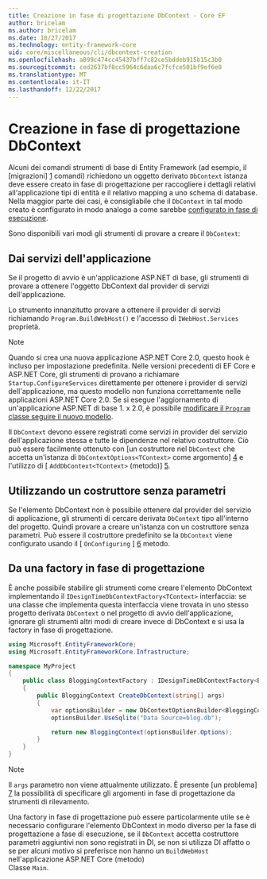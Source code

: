 ```yaml
---
title: Creazione in fase di progettazione DbContext - Core EF
author: bricelam
ms.author: bricelam
ms.date: 10/27/2017
ms.technology: entity-framework-core
uid: core/miscellaneous/cli/dbcontext-creation
ms.openlocfilehash: a899c474cc45437bff7c82ce5bddeb915b15c3b0
ms.sourcegitcommit: ced2637bf8cc5964c6daa6c7fcfce501bf9ef6e8
ms.translationtype: MT
ms.contentlocale: it-IT
ms.lasthandoff: 12/22/2017
---
```

<a name="design-time-dbcontext-creation"></a>Creazione in fase di progettazione DbContext
==============================
Alcuni dei comandi strumenti di base di Entity Framework (ad esempio, il [migrazioni] [ 1] comandi) richiedono un oggetto derivato `DbContext` istanza deve essere creato in fase di progettazione per raccogliere i dettagli relativi all'applicazione tipi di entità e il relativo mapping a uno schema di database. Nella maggior parte dei casi, è consigliabile che il `DbContext` in tal modo creato è configurato in modo analogo a come sarebbe [configurato in fase di esecuzione][2].

Sono disponibili vari modi gli strumenti di provare a creare il `DbContext`:

<a name="from-application-services"></a>Dai servizi dell'applicazione
-------------------------
Se il progetto di avvio è un'applicazione ASP.NET di base, gli strumenti di provare a ottenere l'oggetto DbContext dal provider di servizi dell'applicazione.

Lo strumento innanzitutto provare a ottenere il provider di servizi richiamando `Program.BuildWebHost()` e l'accesso di `IWebHost.Services` proprietà.

> [!NOTE]
> Quando si crea una nuova applicazione ASP.NET Core 2.0, questo hook è incluso per impostazione predefinita. Nelle versioni precedenti di EF Core e ASP.NET Core, gli strumenti di provano a richiamare `Startup.ConfigureServices` direttamente per ottenere i provider di servizi dell'applicazione, ma questo modello non funziona correttamente nelle applicazioni ASP.NET Core 2.0. Se si esegue l'aggiornamento di un'applicazione ASP.NET di base 1. x 2.0, è possibile [modificare il `Program` classe seguire il nuovo modello][3].

Il `DbContext` devono essere registrati come servizi in provider del servizio dell'applicazione stessa e tutte le dipendenze nel relativo costruttore. Ciò può essere facilmente ottenuto con [un costruttore nel `DbContext` che accetta un'istanza di `DbContextOptions<TContext>` come argomento] [ 4] e l'utilizzo di [ `AddDbContext<TContext>` (metodo)] [5].

<a name="using-a-constructor-with-no-parameters"></a>Utilizzando un costruttore senza parametri
--------------------------------------
Se l'elemento DbContext non è possibile ottenere dal provider del servizio di applicazione, gli strumenti di cercare derivata `DbContext` tipo all'interno del progetto. Quindi provare a creare un'istanza con un costruttore senza parametri. Può essere il costruttore predefinito se la `DbContext` viene configurato usando il [ `OnConfiguring` ] [ 6] metodo.

<a name="from-a-design-time-factory"></a>Da una factory in fase di progettazione
--------------------------
È anche possibile stabilire gli strumenti come creare l'elemento DbContext implementando il `IDesignTimeDbContextFactory<TContext>` interfaccia: se una classe che implementa questa interfaccia viene trovata in uno stesso progetto derivata `DbContext` o nel progetto di avvio dell'applicazione, ignorare gli strumenti altri modi di creare invece di DbContext e si usa la factory in fase di progettazione.

``` csharp
using Microsoft.EntityFrameworkCore;
using Microsoft.EntityFrameworkCore.Infrastructure;

namespace MyProject
{
    public class BloggingContextFactory : IDesignTimeDbContextFactory<BloggingContext>
    {
        public BloggingContext CreateDbContext(string[] args)
        {
            var optionsBuilder = new DbContextOptionsBuilder<BloggingContext>();
            optionsBuilder.UseSqlite("Data Source=blog.db");

            return new BloggingContext(optionsBuilder.Options);
        }
    }
}
```

> [!NOTE]
> Il `args` parametro non viene attualmente utilizzato. È presente [un problema] [ 7] la possibilità di specificare gli argomenti in fase di progettazione da strumenti di rilevamento.

Una factory in fase di progettazione può essere particolarmente utile se è necessario configurare l'elemento DbContext in modo diverso per la fase di progettazione a fase di esecuzione, se il `DbContext` accetta costruttore parametri aggiuntivi non sono registrati in DI, se non si utilizza DI affatto o se per alcuni motivo si preferisce non hanno un `BuildWebHost` nell'applicazione ASP.NET Core (metodo)  
Classe `Main`.

  [1]: xref:core/managing-schemas/migrations/index
  [2]: xref:core/miscellaneous/configuring-dbcontext
  [3]: https://docs.microsoft.com/aspnet/core/migration/1x-to-2x/#update-main-method-in-programcs
  [4]: xref:core/miscellaneous/configuring-dbcontext#constructor-argument
  [5]: xref:core/miscellaneous/configuring-dbcontext#using-dbcontext-with-dependency-injection
  [6]: xref:core/miscellaneous/configuring-dbcontext#onconfiguring
  [7]: https://github.com/aspnet/EntityFrameworkCore/issues/8332
